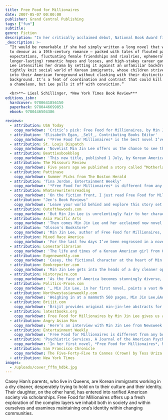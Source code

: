 ```yaml
---
title: Free Food for Millionaires
date: 2007-05-07 00:00:00
publisher: Grand Central Publishing
tags: ["fun"]
subtitle:
genre: Fiction
description: "In her critically acclaimed debut, National Book Award finalist Min Jin Lee introduces the indelible Casey Han: a strong-willed, Queens-bred daughter of Korean immigrants who is addicted to a glamorous Manhattan lifestyle she cannot afford. Fresh out of Princeton with an economics degree, no job, and a popular white boyfriend, Casey is determined to carve a space for herself in the glittering world she craves-but at what cost?"
_description: >-
  “It would be remarkable if she had simply written a long novel that was as easy
  to devour as a 19th-century romance — packed with tales of flouted parental
  expectations, fluctuating female friendships and rivalries, ephemeral (and
  longer-lasting) romantic hopes and losses, and high-stakes career gambles. But
  Lee intensifies her drama by setting it against an unfamiliar backdrop: the
  tightly knit social world of Korean immigrants, whose children strive to blend
  into their American foreground without clashing with their distinctive
  background. It’s a feat of coordination and contrast that could kill
  a chameleon, but Lee pulls it off with conviction.”

  <br>**– Liesl Schillinger, *New York Times Book Review***
editions_isbn:
  hardcover: 9780641856150
  paperback: 9780446699853
  ebook: 9780446504386

reviews:
  - attribution: USA Today
    copy_markdown: 'Critic’s pick: Free Food for Millionaires, by Min Jin Lee (Grand Central, $13.99). USA TODAY’s Carol Memmott says this “vastly ambitious” and “stirring” …'
  - attribution: 'Elisabeth Egan, _Self_, Contributing Books Editor'
    copy_markdown: '*Free Food for Millionaires* is the best novel I’ve read in a long time. I’m sad to be finished and I desperately miss Casey Han - a perfectly imperfect character whose loyalty, chutzpah and great hats make her someone I wish I knew in real life.'
  - attribution: St. Louis Dispatch
    copy_markdown: 'Novelist Min Jin Lee offers us the chance to see this entire culture, up close, personal and far more sympathetically. The book focuses on the emotional and…'
  - attribution: Beattiesbookblog
    copy_markdown: 'This new title, published 1 July, by Korean American writer Min Jin Lee is causing a stir…'
  - attribution: The Missouri Review
    copy_markdown: Five years ago we published a story called “Motherland” by an emerging author named Min Jin Lee. We were unanimous in our admiration of what was later selected as the best fiction of that volume year. It’s the story of a Japanese woman…
  - attribution: Pattinase
    copy_markdown: Summer Picks from The Boston Herald
  - attribution: 'Tina Jordan, Entertainment Weekly'
    copy_markdown: '*Free Food for Millionaires* is different from any book I’ve ever read—a big, juicy, commercial Korean American coming-of-age novel, one that could spawn a satisfying miniseries, and one that definitely belongs in this summer’s beach bag.'
  - attribution: Whatarewritersreading
    copy_markdown: 'On the fiction front, I just read Free Food for Millionaires by Min Jin Lee, in one fell swoop. It’s (a huge book) about Ivy League-educated Korean Americans in New York City. I stayed up until 4 am because it is a subtle page-turner…'
  - attribution: "Jen's Book Reviews"
    copy_markdown: 'Leave your world behind and explore this story set against an interesting cultural backdrop. This is a book I thought about often at work, and could not wait to get home and dive into the story …'
  - attribution: Outofthewoods.com
    copy_markdown: 'But Min Jin Lee is unrelentingly fair to her characters, letting us into their heads …. Min Jin Lee (posting over at Chekhov’s Mistress) on Middlemarch: …'
  - attribution: Asia Pacific Arts
    copy_markdown: 'Then comes Min Jin Lee and her acclaimed new novel Free Food for Millionaires, which takes a Jane Austen-type look at love, education, …'
  - attribution: "Olsson's Bookstore"
    copy_markdown: 'Min Jin Lee, author of Free Food for Millionaires, one of my favorite books this year, will be appearing at US-Korea Institute of the Paul H. Nitze School of Advanced International Studies (SAIS) next week, and Olsson’s will be …'
  - attribution: Mixed Race America
    copy_markdown: 'For the last few days I’ve been engrossed in a novel by Min Jin Lee, Free Food for Millionaires'
  - attribution: Lonestarlibrarian
    copy_markdown: 'The life and times of a Korean American girl from Queens who goes to Princeton, …'
  - attribution: Eugeneweekly.com
    copy_markdown: 'Casey, the fictional character at the heart of Min Jin Lee’s Free Food for Millionaires, can’t quite figure out how to fit her upper-class tastes into the world of her parents, Korean immigrants who work for a dry cleaning chain.'
  - attribution: Bookreporter.com
    copy_markdown: 'Min Jin Lee gets into the heads of a dry cleaner operator and a Julliard alumnus, an aging bookstore owner and a stockbroker on Wall Street. …'
  - attribution: Historywire.com
    copy_markdown: 'As the face of America becomes stunningly diverse, the need for competent cultural translators grows apace…Now, in her first novel, Korean-American writer Min Jin Lee helps us understand Koreans as they grapple to grab the first rung of the economic ladder.'
  - attribution: Politics-Prose.com
    copy_markdown: '… Min Jin Lee, in her first novel, paints a vast New York landscape that brings to mind …'
  - attribution: Northwestasianweekly.com
    copy_markdown: 'Weighing in at a mammoth 560 pages, Min Jin Lee‚&Auml;&ocirc;s Free Food for Millionaires is …'
  - attribution: Brijit.com
    copy_markdown: 'Brijit provides original min-jin-lee abstracts for busy, smart readers.'
  - attribution: latestbooks.org
    copy_markdown: Free Food for Millionaires by Min Jin Lee gives us an insight into the lives … Min Jin Lee has received the 2004 Narrative prize for her short story ‚Axis …
  - attribution: Angry Asian Man
    copy_markdown: 'Here’s an interview with Min Jin Lee from Newsweek: Forget the Comparisons. … And here’s Min Jin Lee on NPR’s Tell Me More: Author Min Jin Lee: ‘Free Food …'
  - attribution: Entertainment Weekly
    copy_markdown: 'Free Food for Millionaires is different from any book I’ve ever read — a big, juicy, commercial Korean-American coming-of-age novel, one that could spawn a satisfying miniseries, and one that definitely belongs in this summer’s beach bag.'
  - attribution: 'Psychiatric Services, A Journal of the American Psychiatric Association'
    copy_markdown: 'In her first novel, *Free Food for Millionaires*, Min Jin Lee largely succeeds in unraveling the story of postcollege, Korean immigrant Casey Han, who is still challenged by her family traditions while striving for acceptance and personal fulfillment in the largely assimilated world of New York high finance. As the main character’s life unfolds, Lee masterfully reveals the fallible interpersonal relationships that define Han’s struggle. She also manages to tell the story from multiple perspectives, allowing the characters richness and authenticity that is often missing in the single point of view.'
  - attribution: San Francisco Chronicle
    copy_markdown: The Five-Forty-Five to Cannes (Crown) by Tess Uriza Holthe; Free Food for Millionaires (Warner) by Min Jin Lee; The Gathering (Black Cat/Grove) by Anne …
  - attribution: New York Times
images: 
  - /uploads/cover_fffm_hdbk.jpg
---
```


Casey Han’s parents, who live in Queens, are Korean immigrants working in a dry cleaner, desperately trying to hold on to their culture and their identity. Their daughter, on the other hand, has entered into rarified American society via scholarships. Free Food for Millionaires offers up a fresh exploration of the complex layers we inhabit both in society and within ourselves and examines maintaining one’s identity within changing communities.
